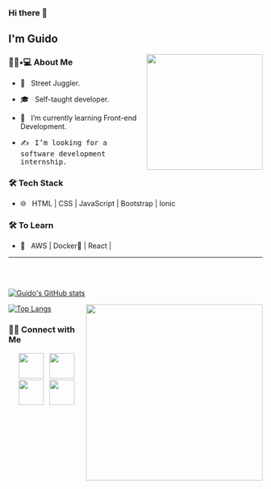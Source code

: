 ### Hi there 👋<h2> I'm Guido</h2>

<img align='right' src="https://github.com/ninjera/ninjera/blob/main/snorlax.gif" width="230">


<h3> 👨🏻•💻 About Me </h3>



- 🤔 &nbsp; Street Juggler.

- 🎓 &nbsp; Self-taught developer.

- 🌱 &nbsp; I’m currently learning Front-end Development.

- ✍️ &nbsp; <samp>I’m looking for a software development internship.</samp>



<h3>🛠 Tech Stack</h3>


- 🌐 &nbsp; HTML | CSS | JavaScript | Bootstrap | Ionic

<!--
- 💻 &nbsp; Python | Java | C++ | C | MySQL
- 
- 🛢 &nbsp; MySQL | MongoDB

- 🔧 &nbsp; Git | Markdown | Selenium | Tidyverse

- 🖥 &nbsp; Illustrator| Photoshop | InDesign

-->



<h3>🛠 To Learn</h3>

- 🔧 &nbsp; AWS | Docker🐳 | React |

<hr>



<br/><br/>



[![Guido's GitHub stats](https://github-readme-stats.vercel.app/api?username=ninjera)](https://github.com/ninjera/github-readme-stats)




<img src="https://github.com/ninjera/ninjera/blob/main/Starship-Troopers.jpg" width="350" align='right'>




[![Top Langs](https://github-readme-stats.vercel.app/api/top-langs/?username=ninjera)](https://github.com/ninjera/github-readme-stats)

<!-- ### coding stats -->
<!--START_SECTION:waka-->

<!--END_SECTION:waka-->

<h3> 🤝🏻 Connect with Me </h3>

<p align="center">
&nbsp; <a href="https://twitter.com/ninjera1" target="_blank" rel="noopener noreferrer"><img src="https://img.icons8.com/plasticine/100/000000/twitter.png" width="50" /></a>  
&nbsp; <a href="https://www.instagram.com/ninjera.dev" target="_blank" rel="noopener noreferrer"><img src="https://img.icons8.com/plasticine/100/000000/instagram-new.png" width="50" /></a>  
&nbsp; <a href="https://www.linkedin.com/in/guidoromerorojas" target="_blank" rel="noopener noreferrer"><img src="https://img.icons8.com/plasticine/100/000000/linkedin.png" width="50" /></a>
&nbsp; <a href="mailto:guidoromerorojas@gmail.com" target="_blank" rel="noopener noreferrer"><img src="https://img.icons8.com/plasticine/100/000000/gmail.png"  width="50" /></a>
</p>
